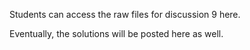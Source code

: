 Students can access the raw files for discussion 9 here.

Eventually, the solutions will be posted here as well.
